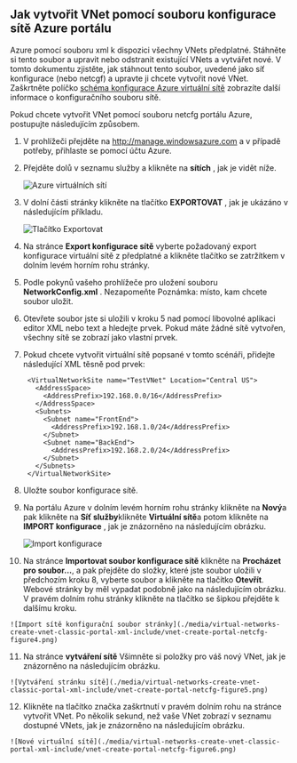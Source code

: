 ## <a name="how-to-create-a-vnet-using-a-network-config-file-in-the-azure-portal"></a>Jak vytvořit VNet pomocí souboru konfigurace sítě Azure portálu

Azure pomocí souboru xml k dispozici všechny VNets předplatné. Stáhněte si tento soubor a upravit nebo odstranit existující VNets a vytvářet nové. V tomto dokumentu zjistěte, jak stáhnout tento soubor, uvedené jako síť konfigurace (nebo netcgf) a upravte ji chcete vytvořit nové VNet. Zaškrtněte políčko [schéma konfigurace Azure virtuální sítě](https://msdn.microsoft.com/library/azure/jj157100.aspx) zobrazíte další informace o konfiguračního souboru sítě.

Pokud chcete vytvořit VNet pomocí souboru netcfg portálu Azure, postupujte následujícím způsobem.

1. V prohlížeči přejděte na http://manage.windowsazure.com a v případě potřeby, přihlaste se pomocí účtu Azure.
2. Přejděte dolů v seznamu služby a klikněte na **sítích** , jak je vidět níže.

    ![Azure virtuálních sítí](./media/virtual-networks-create-vnet-classic-portal-xml-include/vnet-create-portal-netcfg-figure1.gif)

3. V dolní části stránky klikněte na tlačítko **EXPORTOVAT** , jak je ukázáno v následujícím příkladu.

    ![Tlačítko Exportovat](./media/virtual-networks-create-vnet-classic-portal-xml-include/vnet-create-portal-netcfg-figure2.png)

4. Na stránce **Export konfigurace sítě** vyberte požadovaný export konfigurace virtuální sítě z předplatné a klikněte tlačítko se zatržítkem v dolním levém horním rohu stránky.
5. Podle pokynů vašeho prohlížeče pro uložení souboru **NetworkConfig.xml** . Nezapomeňte Poznámka: místo, kam chcete soubor uložit.
6. Otevřete soubor jste si uložili v kroku 5 nad pomocí libovolné aplikaci editor XML nebo text a hledejte **<VirtualNetworkSites>** prvek. Pokud máte žádné sítě vytvořen, všechny sítě se zobrazí jako vlastní **<VirtualNetworkSite>** prvek.
7. Pokud chcete vytvořit virtuální sítě popsané v tomto scénáři, přidejte následující XML těsně pod **<VirtualNetworkSites>** prvek:

        <VirtualNetworkSite name="TestVNet" Location="Central US">
          <AddressSpace>
            <AddressPrefix>192.168.0.0/16</AddressPrefix>
          </AddressSpace>
          <Subnets>
            <Subnet name="FrontEnd">
              <AddressPrefix>192.168.1.0/24</AddressPrefix>
            </Subnet>
            <Subnet name="BackEnd">
              <AddressPrefix>192.168.2.0/24</AddressPrefix>
            </Subnet>
          </Subnets>
        </VirtualNetworkSite>

8.  Uložte soubor konfigurace sítě.
9.  Na portálu Azure v dolním levém horním rohu stránky klikněte na **Nový**a pak klikněte na **Síť služby**klikněte **Virtuální sítě**a potom klikněte na **IMPORT konfigurace** , jak je znázorněno na následujícím obrázku.

    ![Import konfigurace](./media/virtual-networks-create-vnet-classic-portal-xml-include/vnet-create-portal-netcfg-figure3.gif)

10.  Na stránce **Importovat soubor konfigurace sítě** klikněte na **Procházet pro soubor...**, a pak přejděte do složky, které jste soubor uložili v předchozím kroku 8, vyberte soubor a klikněte na tlačítko **Otevřít**. Webové stránky by měl vypadat podobně jako na následujícím obrázku. V pravém dolním rohu stránky klikněte na tlačítko se šipkou přejděte k dalšímu kroku.

    ![Import sítě konfigurační soubor stránky](./media/virtual-networks-create-vnet-classic-portal-xml-include/vnet-create-portal-netcfg-figure4.png)

11.   Na stránce **vytváření sítě** Všimněte si položky pro váš nový VNet, jak je znázorněno na následujícím obrázku.

    ![Vytváření stránku sítě](./media/virtual-networks-create-vnet-classic-portal-xml-include/vnet-create-portal-netcfg-figure5.png)

12.   Klikněte na tlačítko značka zaškrtnutí v pravém dolním rohu na stránce vytvořit VNet. Po několik sekund, než vaše VNet zobrazí v seznamu dostupné VNets, jak je znázorněno na následujícím obrázku.

    ![Nové virtuální sítě](./media/virtual-networks-create-vnet-classic-portal-xml-include/vnet-create-portal-netcfg-figure6.png)